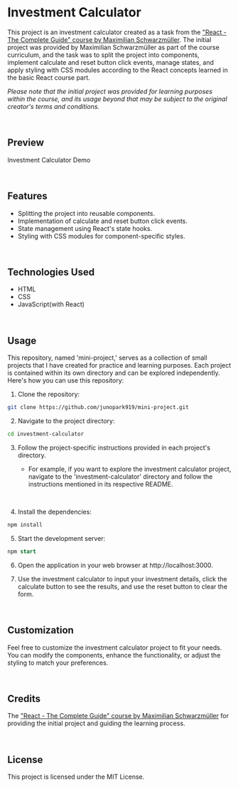# Investment Calculator

This project is an investment calculator created as a task from the ["React - The Complete Guide" course by Maximilian Schwarzmüller](https://www.udemy.com/course/react-the-complete-guide-incl-redux/). The initial project was provided by Maximilian Schwarzmüller as part of the course curriculum, and the task was to split the project into components, implement calculate and reset button click events, manage states, and apply styling with CSS modules according to the React concepts learned in the basic React course part.

_Please note that the initial project was provided for learning purposes within the course, and its usage beyond that may be subject to the original creator's terms and conditions._

<br>

## Preview

Investment Calculator Demo

<br>

## Features

- Splitting the project into reusable components.
- Implementation of calculate and reset button click events.
- State management using React's state hooks.
- Styling with CSS modules for component-specific styles.

<br>

## Technologies Used

- HTML
- CSS
- JavaScript(with React)

<br>

## Usage

This repository, named 'mini-project,' serves as a collection of small projects that I have created for practice and learning purposes. Each project is contained within its own directory and can be explored independently. Here's how you can use this repository:

1. Clone the repository:

```bash
git clone https://github.com/junopark919/mini-project.git
```

2. Navigate to the project directory:

```bash
cd investment-calculator
```

3. Follow the project-specific instructions provided in each project's directory.

   - For example, if you want to explore the investment calculator project, navigate to the 'investment-calculator' directory and follow the instructions mentioned in its respective README.

<br>

4. Install the dependencies:

```bash
npm install
```

5. Start the development server:

```sql
npm start
```

6. Open the application in your web browser at http://localhost:3000.

7. Use the investment calculator to input your investment details, click the calculate button to see the results, and use the reset button to clear the form.

<br>

## Customization

Feel free to customize the investment calculator project to fit your needs. You can modify the components, enhance the functionality, or adjust the styling to match your preferences.

<br>

## Credits

The ["React - The Complete Guide" course by Maximilian Schwarzmüller](https://www.udemy.com/course/react-the-complete-guide-incl-redux/) for providing the initial project and guiding the learning process.

<br>

## License

This project is licensed under the MIT License.
